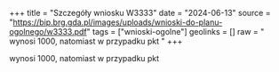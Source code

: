 +++
title = "Szczegóły wniosku W3333"
date = "2024-06-13"
source = "https://bip.brg.gda.pl/images/uploads/wnioski-do-planu-ogolnego/w3333.pdf"
tags = ["wnioski-ogolne"]
geolinks = []
raw = " wynosi 1000, natomiast w przypadku pkt "
+++

 wynosi 1000, natomiast w przypadku pkt 


